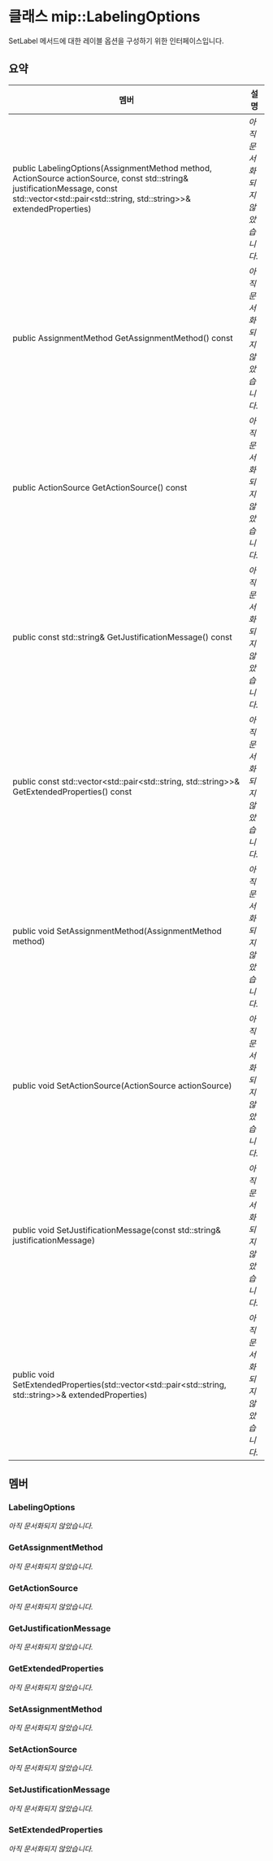 # <a name="class-miplabelingoptions"></a>클래스 mip::LabelingOptions 
SetLabel 메서드에 대한 레이블 옵션을 구성하기 위한 인터페이스입니다.
  
## <a name="summary"></a>요약
 멤버                        | 설명                                
--------------------------------|---------------------------------------------
public LabelingOptions(AssignmentMethod method, ActionSource actionSource, const std::string& justificationMessage, const std::vector<std::pair<std::string, std::string>>& extendedProperties)  | _아직 문서화되지 않았습니다._
 public AssignmentMethod GetAssignmentMethod() const  | _아직 문서화되지 않았습니다._
 public ActionSource GetActionSource() const  | _아직 문서화되지 않았습니다._
 public const std::string& GetJustificationMessage() const  | _아직 문서화되지 않았습니다._
public const std::vector<std::pair<std::string, std::string>>& GetExtendedProperties() const  | _아직 문서화되지 않았습니다._
 public void SetAssignmentMethod(AssignmentMethod method)  | _아직 문서화되지 않았습니다._
 public void SetActionSource(ActionSource actionSource)  | _아직 문서화되지 않았습니다._
 public void SetJustificationMessage(const std::string& justificationMessage)  | _아직 문서화되지 않았습니다._
public void SetExtendedProperties(std::vector<std::pair<std::string, std::string>>& extendedProperties)  | _아직 문서화되지 않았습니다._
  
## <a name="members"></a>멤버
  
### <a name="labelingoptions"></a>LabelingOptions
_아직 문서화되지 않았습니다._

  
### <a name="getassignmentmethod"></a>GetAssignmentMethod
_아직 문서화되지 않았습니다._

  
### <a name="getactionsource"></a>GetActionSource
_아직 문서화되지 않았습니다._

  
### <a name="getjustificationmessage"></a>GetJustificationMessage
_아직 문서화되지 않았습니다._

  
### <a name="getextendedproperties"></a>GetExtendedProperties
_아직 문서화되지 않았습니다._

  
### <a name="setassignmentmethod"></a>SetAssignmentMethod
_아직 문서화되지 않았습니다._

  
### <a name="setactionsource"></a>SetActionSource
_아직 문서화되지 않았습니다._

  
### <a name="setjustificationmessage"></a>SetJustificationMessage
_아직 문서화되지 않았습니다._

  
### <a name="setextendedproperties"></a>SetExtendedProperties
_아직 문서화되지 않았습니다._
